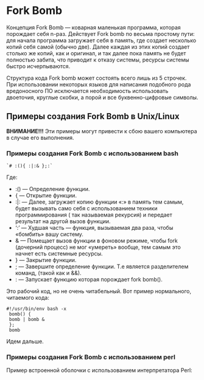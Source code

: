 # Fork Bomb #

Концепция Fork Bomb — коварная маленькая программа, которая порождает себя n-раз. 
Действует Fork bomb по весьма простому пути: для начала программа загружает себя в память, где создает несколько копий себя самой (обычно две). Далее каждая из этих копий создает столько же копий, как и оригинал, и так далее пока память не будет полностью забита, что приводит к отказу системы, ресурсы системы быстро исчерпываются. 

Структура кода Fork bomb может состоять всего лишь из 5 строчек. 
При использовании некоторых языков для написания подобного рода вредоносного ПО исключается необходимость использовать двоеточия, круглые скобки, а порой и все буквенно-цифровые символы.

## Примеры создания  Fork Bomb в Unix/Linux ##
**ВНИМАНИЕ!!!** Эти примеры могут привести к сбою вашего компьютера в случае его выполнения.
### Примеры создания  Fork Bomb с использованием bash ###

	`# :(){ :|:& };:`

Где:
   *	:() — Определение функции.
   *	{  — Открытие функции.
   *	:|: — Далее, загружает копию функции «:» в память тем самым, будет вызывать само себя с использованием техники программирования ( так называемая рекурсия) и передает результат на другой вызов функции.
   *	‘:’ — Худшая часть — функция, вызываемая два раза, чтобы «бомбить» вашу систему.
   *	& — Помещает вызов функции в фоновом режиме, чтобы fork (дочерний процесс) не мог «умереть» вообще, тем самым это начнет есть системные ресурсы.
   *	} — Закрытие функции.
   *	; — Завершите определение функции. Т.е является разделителем команд, (такой как и &&).
   *	: — Запускает функцию которая порождает fork bomb().
	 
Это рабочий код, но не очень читабельный. Вот пример нормального, читаемого кода:
	 
	#!/usr/bin/env bash -x
	 bomb() {
	 bomb | bomb &
	 };
	 bomb
	 
Идем дальше.

### Примеры создания  Fork Bomb с использованием perl ###

Пример встроенной оболочки с использованием интерпретатора Perl:
